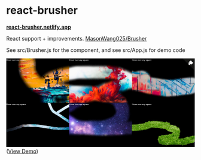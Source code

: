 # react-brusher

**<a href="https://react-brusher.netlify.app">react-brusher.netlify.app</a>**

React support + improvements. <a href="https://github.com/MasonWang025/brusher">MasonWang025/Brusher</a>

See src/Brusher.js for the component, and see src/App.js for demo code

![demo](https://github.com/MasonWang025/react-brusher/blob/master/demo.JPG?raw=true)
([View Demo](https://react-brusher.netlify.app))

